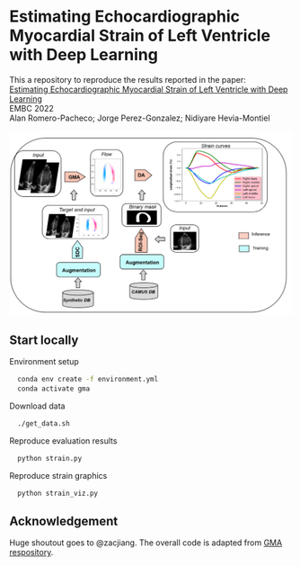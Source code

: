 # Estimating Echocardiographic Myocardial Strain of Left Ventricle with Deep Learning
This a repository to reproduce the results reported in the paper:<br/>
[Estimating Echocardiographic Myocardial Strain of Left Ventricle with Deep Learning](https://ieeexplore.ieee.org/document/9872008)<br/>
EMBC 2022<br/>
Alan Romero-Pacheco; Jorge Perez-Gonzalez; Nidiyare Hevia-Montiel<br/>

![alt text](methodology.png)

## Start locally

Environment setup

```bash
  conda env create -f environment.yml
  conda activate gma
```

Download data
```bash
  ./get_data.sh
```
Reproduce evaluation results
```bash
  python strain.py
```
Reproduce strain graphics
```bash
  python strain_viz.py
```

## Acknowledgement
Huge shoutout goes to @zacjiang. The overall code is adapted from [GMA respository](https://github.com/zacjiang/GMA).
